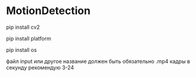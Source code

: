# MotionDetection

pip install cv2

pip install platform

pip install os

файл input или другое название должен быть обязательно .mp4 кадры в секунду рекомендую 3-24 

